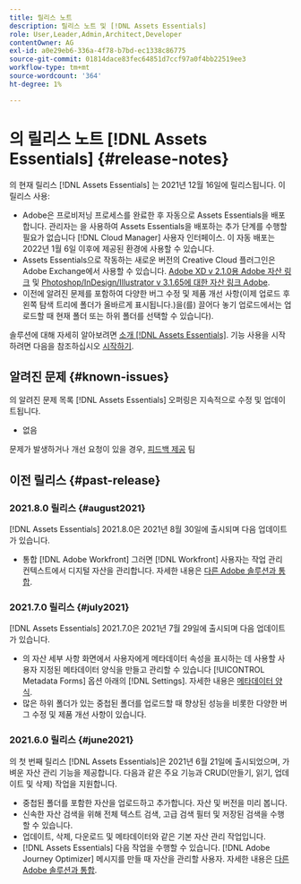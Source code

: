 ```yaml
---
title: 릴리스 노트
description: 릴리스 노트 및 [!DNL Assets Essentials]
role: User,Leader,Admin,Architect,Developer
contentOwner: AG
exl-id: a0e29eb6-336a-4f78-b7bd-ec1338c86775
source-git-commit: 01814dace83fec64851d7ccf97a0f4bb22519ee3
workflow-type: tm+mt
source-wordcount: '364'
ht-degree: 1%

---
```


# 의 릴리스 노트 [!DNL Assets Essentials] {#release-notes}

의 현재 릴리스 [!DNL Assets Essentials] 는 2021년 12월 16일에 릴리스됩니다. 이 릴리스 사용:

* Adobe은 프로비저닝 프로세스를 완료한 후 자동으로 Assets Essentials을 배포합니다. 관리자는 을 사용하여 Assets Essentials을 배포하는 추가 단계를 수행할 필요가 없습니다 [!DNL Cloud Manager] 사용자 인터페이스. 이 자동 배포는 2022년 1월 6일 이후에 제공된 환경에 사용할 수 있습니다.
* Assets Essentials으로 작동하는 새로운 버전의 Creative Cloud 플러그인은 Adobe Exchange에서 사용할 수 있습니다. [Adobe XD v 2.1.0용 Adobe 자산 링크](https://exchange.adobe.com/creativecloud/plugindetails.html/app/cc/61d229b9) 및 [Photoshop/InDesign/Illustrator v 3.1.65에 대한 자산 링크 Adobe](https://exchange.adobe.com/creativecloud.details.106875.adobe-asset-link-cep.html).
* 이전에 알려진 문제를 포함하여 다양한 버그 수정 및 제품 개선 사항(이제 업로드 후 왼쪽 탐색 트리에 폴더가 올바르게 표시됩니다.)<!-- CQ-4337638 -->을(를) 끌어다 놓기 업로드에서는 업로드할 때 현재 폴더 또는 하위 폴더를 선택할 수 있습니다<!-- CQ-4327753 -->).

솔루션에 대해 자세히 알아보려면 [소개 [!DNL Assets Essentials]](introduction.md). 기능 사용을 시작하려면 다음을 참조하십시오 [시작하기](/help/get-started.md).

## 알려진 문제 {#known-issues}

의 알려진 문제 목록 [!DNL Assets Essentials] 오퍼링은 지속적으로 수정 및 업데이트됩니다.

* 없음

문제가 발생하거나 개선 요청이 있을 경우, [피드백 제공](#provide-feedback) 팀

## 이전 릴리스 {#past-release}

### 2021.8.0 릴리스 {#august2021}

[!DNL Assets Essentials] 2021.8.0은 2021년 8월 30일에 출시되며 다음 업데이트가 있습니다.

* 통합 [!DNL Adobe Workfront] 그러면 [!DNL Workfront] 사용자는 작업 관리 컨텍스트에서 디지털 자산을 관리합니다. 자세한 내용은 [다른 Adobe 솔루션과 통합](/help/integration.md).

### 2021.7.0 릴리스 {#july2021}

[!DNL Assets Essentials] 2021.7.0은 2021년 7월 29일에 출시되며 다음 업데이트가 있습니다.

* 의 자산 세부 사항 화면에서 사용자에게 메타데이터 속성을 표시하는 데 사용할 사용자 지정된 메타데이터 양식을 만들고 관리할 수 있습니다 [!UICONTROL Metadata Forms] 옵션 아래의 [!DNL Settings]. 자세한 내용은 [메타데이터 양식](metadata.md#metadata-forms).
* 많은 하위 폴더가 있는 중첩된 폴더를 업로드할 때 향상된 성능을 비롯한 다양한 버그 수정 및 제품 개선 사항이 있습니다.

### 2021.6.0 릴리스 {#june2021}

의 첫 번째 릴리스 [!DNL Assets Essentials]은 2021년 6월 21일에 출시되었으며, 가벼운 자산 관리 기능을 제공합니다. 다음과 같은 주요 기능과 CRUD(만들기, 읽기, 업데이트 및 삭제) 작업을 지원합니다.

* 중첩된 폴더를 포함한 자산을 업로드하고 추가합니다. 자산 및 버전을 미리 봅니다.
* 신속한 자산 검색을 위해 전체 텍스트 검색, 고급 검색 필터 및 저장된 검색을 수행할 수 있습니다.
* 업데이트, 삭제, 다운로드 및 메타데이터와 같은 기본 자산 관리 작업입니다.
* [!DNL Assets Essentials] 다음 작업을 수행할 수 있습니다. [!DNL Adobe Journey Optimizer] 메시지를 만들 때 자산을 관리할 사용자. 자세한 내용은 [다른 Adobe 솔루션과 통합](/help/integration.md).
